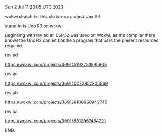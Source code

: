 Sun  2 Jul 11:20:05 UTC 2023

wokwi sketch for this sketch-cc project Uno R4

stand-in is Uno R3 on wokwi

Beginning with rev ad an ESP32 was used on Wokwi, as the
compiler there knows the Uno R3 cannot handle a program
that uses the present resources required.

rev ad:

  https://wokwi.com/projects/369145193753595905



rev ac:

  https://wokwi.com/projects/369140072852205569

rev ab:

  https://wokwi.com/projects/369139100966943745

rev aa:

  https://wokwi.com/projects/369138512967454721

END.
